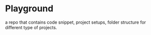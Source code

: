 # Playground
a repo that contains code snippet, project setups, folder structure for different type of projects.
